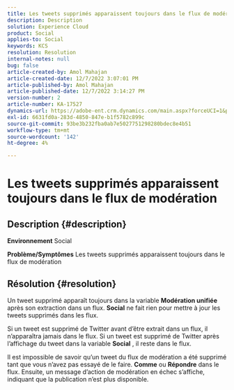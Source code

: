```yaml
---
title: Les tweets supprimés apparaissent toujours dans le flux de modération
description: Description
solution: Experience Cloud
product: Social
applies-to: Social
keywords: KCS
resolution: Resolution
internal-notes: null
bug: false
article-created-by: Amol Mahajan
article-created-date: 12/7/2022 3:07:01 PM
article-published-by: Amol Mahajan
article-published-date: 12/7/2022 3:14:27 PM
version-number: 2
article-number: KA-17527
dynamics-url: https://adobe-ent.crm.dynamics.com/main.aspx?forceUCI=1&pagetype=entityrecord&etn=knowledgearticle&id=414e15c8-4076-ed11-81aa-6045bd006a22
exl-id: 6631fd0a-283d-4850-847e-b1f5782c899c
source-git-commit: 93be3b232fba0ab7e5027751298280bdec8e4b51
workflow-type: tm+mt
source-wordcount: '142'
ht-degree: 4%

---
```


# Les tweets supprimés apparaissent toujours dans le flux de modération

## Description {#description}

<b>Environnement</b>
Social


<b>Problème/Symptômes</b>
Les tweets supprimés apparaissent toujours dans le flux de modération


## Résolution {#resolution}


Un tweet supprimé apparaît toujours dans la variable <b>Modération unifiée</b> après son extraction dans un flux. <b>Social</b> ne fait rien pour mettre à jour les tweets supprimés dans les flux.

Si un tweet est supprimé de Twitter avant d’être extrait dans un flux, il n’apparaîtra jamais dans le flux. Si un tweet est supprimé de Twitter après l’affichage du tweet dans la variable <b>Social</b> , il reste dans le flux.

Il est impossible de savoir qu’un tweet du flux de modération a été supprimé tant que vous n’avez pas essayé de le faire. <b>Comme</b> ou <b>Répondre</b> dans le flux. Ensuite, un message d’action de modération en échec s’affiche, indiquant que la publication n’est plus disponible.
